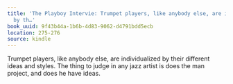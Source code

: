 ```yaml
---
title: 'The Playboy Intervie: Trumpet players, like anybody else, are individualized
  by th…'
book_uuid: 9f43b44a-1b6b-4d83-9062-d4791bdd5ecb
location: 275-276
source: kindle
---
```


Trumpet players, like anybody else, are individualized by their different ideas and styles. The thing to judge in any jazz artist is does the man project, and does he have ideas.